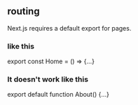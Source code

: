 ## routing 
Next.js requires a default export for pages.
### like this
export const Home = () => {...}	

### It doesn't work like this 
export default function About() {...}	